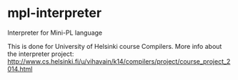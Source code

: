 mpl-interpreter
===============

Interpreter for Mini-PL language

This is done for University of Helsinki course Compilers. More info about the interpreter project:
http://www.cs.helsinki.fi/u/vihavain/k14/compilers/project/course_project_2014.html

